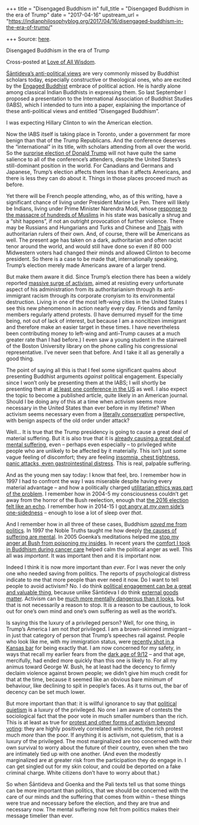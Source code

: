 +++
title = "Disengaged Buddhism in"
full_title = "Disengaged Buddhism in the era of Trump"
date = "2017-04-16"
upstream_url = "https://indianphilosophyblog.org/2017/04/16/disengaged-buddhism-in-the-era-of-trump/"

+++
Source: [here](https://indianphilosophyblog.org/2017/04/16/disengaged-buddhism-in-the-era-of-trump/).

Disengaged Buddhism in the era of Trump

Cross-posted at [Love of All Wisdom](http://wp.me/pxfBj-11h).

[Śāntideva’s anti-political
views](http://loveofallwisdom.com/blog/2010/08/on-santidevas-anti-politics/)
are very commonly missed by Buddhist scholars today, especially
constructive or theological ones, who are excited by the [Engaged
Buddhist](https://en.wikipedia.org/wiki/Engaged_Buddhism) embrace of
political action. He is hardly alone among classical Indian Buddhists in
expressing them. So last September I proposed a presentation to the
International Association of Buddhist Studies (IABS), which I intended
to turn into a paper, explaining the importance of these anti-political
views and entitled “Disengaged Buddhism”.

I was expecting Hillary Clinton to win the American election.

Now the IABS itself is taking place in Toronto, under a government far
more benign than that of the Trump Republicans. And the conference
deserves the “international” in its title, with scholars attending from
all over the world. So the [surprise election of Donald
Trump](http://loveofallwisdom.com/blog/2016/12/happiness-from-politics-or-mourning-in-america/)
will not have quite the same salience to all of the conference’s
attenders, despite the United States’s still-dominant position in the
world. For Canadians and Germans and Japanese, Trump’s election affects
them less than it affects Americans, and there is less they can do about
it. Things in those places proceed much as before.

Yet there will be French people attending, who, as of this writing, have
a significant chance of living under President Marine Le Pen. There will
likely be Indians, living under Prime Minister Narendra Modi, whose
[response to the massacre of hundreds of
Muslims](https://www.theguardian.com/commentisfree/2014/apr/07/narendra-modi-massacre-next-prime-minister-india)
in his state was basically a shrug and a “shit happens”, if not an
outright provocation of further violence. There may be Russians and
Hungarians and Turks and Chinese and
[Thais](http://loveofallwisdom.com/blog/2016/04/populism-vs-technocracy-in-the-united-states/)
with authoritarian rulers of their own. And, of course, there will be
Americans as well. The present age has taken on a dark, authoritarian
and often racist tenor around the world, and would still have done so
even if 80 000 Midwestern voters had changed their minds and allowed
Clinton to become president. So there is a case to be made that,
internationally speaking, Trump’s election merely made Americans aware
of a larger trend.

But make them aware it did. Since Trump’s election there has been a
widely reported [massive surge of
activism](http://www.freep.com/story/news/politics/2017/02/13/anti-trump-fervor-sparks-new-liberal-kind-tea-party-activism/97754730/),
aimed at resisting every unfortunate aspect of his administration from
its authoritarianism through its anti-immigrant racism through its
corporate cronyism to its environmental destruction. Living in one of
the most left-wing cities in the United States I see this new phenomenon
in action nearly every day. Friends and family members regularly attend
protests. (I have demurred myself for the time being, not out of lack of
interest, but because I am a noncitizen immigrant and therefore make an
easier target in these times. I have nevertheless been contributing
money to left-wing and anti-Trump causes at a much greater rate than I
had before.) I even saw a young student in the stairwell of the Boston
University library on the phone calling his congressional
representative. I’ve never seen that before. And I take it all as
generally a good thing.

The point of saying all this is that I feel some significant qualms
about presenting Buddhist arguments *against* political engagement.
Especially since I won’t only be presenting them at the IABS; I will
shortly be presenting them at [at least one conference in the
US](http://indianphilosophyblog.org/2017/04/13/upcoming-talks-on-buddhism-in-utah/)
as well. I also expect the topic to become a published article, quite
likely in an American journal. Should I be doing any of this at a time
when activism seems more necessary in the United States than ever before
in my lifetime? When activism seems necessary even from a [literally
conservative](http://loveofallwisdom.com/blog/2010/08/literal-conservatism/)
perspective, with benign aspects of the old order under attack?

Well… It is true that the Trump presidency is going to cause a great
deal of material suffering. But it is also true that it is [already
causing a great deal of mental
suffering](http://www.latimes.com/local/california/la-me-ln-trump-therapists-20170223-story.html),
even – perhaps even especially – to privileged white people who are
unlikely to be affected by it materially. This isn’t just some vague
feeling of discomfort; they are feeling [insomnia, chest tightness,
panic attacks, even gastrointestinal
distress](http://www.philly.com/philly/health/Trump-anxiety-chest-pains-gastrointestinal-therapy-stress-LGBTQ.html).
This is real, palpable suffering.

And as the young men say today: I know that feel, bro. I remember how in
1997 I had to confront the way I was miserable despite having every
material advantage – and how a politically charged [utilitarian ethics
was part of the
problem](http://loveofallwisdom.com/blog/2009/07/my-story-a-break-with-utilitarianism/).
I remember how in 2004-5 my consciousness couldn’t get away from the
horror of the Bush reelection, enough that [the 2016 election felt like
an
echo](http://loveofallwisdom.com/blog/2016/12/happiness-from-politics-or-mourning-in-america/).
I remember how in 2014-15 I [got angry at *my own* side’s
one-sidedness](http://loveofallwisdom.com/blog/2015/10/the-rejection-of-righteous-anger/)
– enough to lose a lot of sleep over *that*.

And I remember how in all three of these cases, Buddhism [*saved* me
from
politics](http://loveofallwisdom.com/blog/2009/12/living-through-the-00s/).
In 1997 the Noble Truths taught me how deeply [the causes of suffering
are
mental](http://loveofallwisdom.com/blog/2009/07/my-story-finding-buddhism/).
In 2005 Goenka’s meditations helped me [stop my anger at Bush from
poisoning my
insides](http://loveofallwisdom.com/blog/2009/06/wishing-george-w-bush-well/).
In recent years the [comfort I took in Buddhism during cancer
care](http://loveofallwisdom.com/blog/2015/06/my-buddhist-practices/)
helped calm the political anger as well. This all was *important*. It
was important then and it is important now.

Indeed I think it is now more important than *ever*. For I was never the
only one who needed saving from politics. The reports of psychological
distress indicate to me that more people than ever need it now. Do I
want to tell people to avoid activism? No. I do think [political
engagement can be a great and valuable
thing](http://loveofallwisdom.com/blog/2011/08/love-is-better-than-anger-jack-layton-1950-2011/),
because unlike Śāntideva I do think [external goods
matter](http://loveofallwisdom.com/blog/2009/09/why-im-getting-married/).
Activism can be [much more mentally dangerous than it
looks](http://loveofallwisdom.com/blog/2015/10/the-rejection-of-righteous-anger/),
but that is not necessarily a reason to stop. It *is* a reason to be
cautious, to look out for one’s own mind and one’s own suffering as well
as the world’s.

Is saying this the luxury of a privileged person? Well, for one thing,
in Trump’s America I am not *that* privileged. I am a brown-skinned
immigrant – in just that category of person that Trump’s speeches rail
against. People who look like me, with my immigration status, were
[recently shot in a Kansas
bar](https://www.washingtonpost.com/news/morning-mix/wp/2017/02/28/suspect-in-kansas-bar-shooting-of-indians-apparently-thought-they-were-iranians/?utm_term=.d8d701a418b9)
for being exactly that. I am now concerned for my safety, in ways that
recall my earlier fears from the [dark age of
9/12](http://loveofallwisdom.com/blog/2011/09/the-value-of-forgetting/)
– and that age, mercifully, had ended more quickly than this one is
likely to. For all my animus toward George W. Bush, he at least had the
decency to firmly declaim violence against brown people; we didn’t give
him much credit for that at the time, because it seemed like an obvious
bare minimum of behaviour, like declining to spit in people’s faces. As
it turns out, the bar of decency can be set much lower.

But more important than that: it is willful ignorance to say that
[political
quietism](http://loveofallwisdom.com/blog/2009/06/political-quietism-today/)
is a luxury of the privileged. No one I am aware of contests the
sociological fact that the poor vote in much smaller numbers than the
rich. This is at least as true for [protest and other forms of activism
beyond
voting](http://www.pewinternet.org/2009/09/01/the-demographics-of-online-and-offline-political-participation/):
they are highly positively correlated with income, the rich protest much
*more* than the poor. If anything it is activism, not quietism, that is
a luxury of the privileged. The most marginalized are too concerned with
their own survival to worry about the future of their country, even when
the two are intimately tied up with one another. (And even the modestly
marginalized are at greater risk from the participation they do engage
in. I can get singled out for my skin colour, and could be deported on a
fake criminal charge. White citizens don’t have to worry about that.)

So when Śāntideva and Goenka and the Pali texts tell us that some things
can be more important than politics, that we should be concerned with
the care of our minds and the suffering that comes from within – these
things were true and necessary before the election, and they are true
and necessary now. The mental suffering now felt from politics makes
their message timelier than ever.
